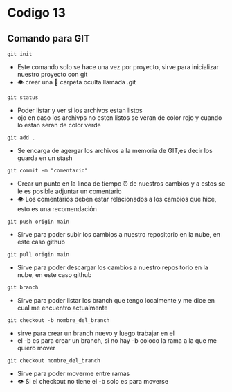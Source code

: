 # Codigo 13

## Comando para GIT
```
git init
```
- Este comando solo se hace una vez por proyecto, sirve para inicializar nuestro proyecto con git
- :eye: crear una :file_folder: carpeta oculta llamada .git

```
git status
```
- Poder listar y ver si los archivos estan listos
- ojo en caso los archivps no esten listos se veran de color rojo y cuando lo estan seran de color verde


```
git add .
```

- Se encarga de agergar los archivos a la memoria de GIT,es decir los guarda en un stash

```
git commit -m "comentario"
```
- Crear un punto en la linea de tiempo :alarm_clock: de nuestros cambios y a estos se le es posible adjuntar un comentario
- :eye: Los comentarios deben estar relacionados a los cambios que hice, esto es una recomendación

```
git push origin main
````

- Sirve para poder subir los cambios a nuestro repositorio en la nube, en este caso github
```
git pull origin main
```

- Sirve para poder descargar los cambios a nuestro repositorio en la nube, en este caso github

```
git branch
```
- Sirve para poder listar los branch que tengo localmente y me dice en cual me encuentro actualmente

```
git checkout -b nombre_del_branch
```

- sirve para crear un branch nuevo y luego trabajar en el
- el -b es para crear un branch, si no hay -b coloco la rama a la que me quiero mover

```
git checkout nombre_del_branch
```

- Sirve para poder moverme entre ramas
- 👁️ Si el checkout no tiene el -b solo es para moverse





